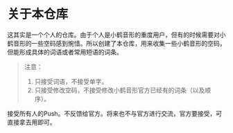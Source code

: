 # 关于本仓库

这其实是一个个人的仓库。由于个人是小鹤音形的重度用户，但有的时候需要对小鹤音形的一些空码感到惋惜。所以创建了本仓库，用来收集一些小鹤音形的空码，但能形成具体的词语或者常用短语的词条。

> 注意：
> 1. 只接受词语，不接受单字。
> 2. 只接受修改空码，不接受修改小鹤音形官方已经有的词条（以及顺序）。

接受所有人的Push。不反馈给官方。将来也不与官方进行交流，官方要接受，可直接拿去用即可。
